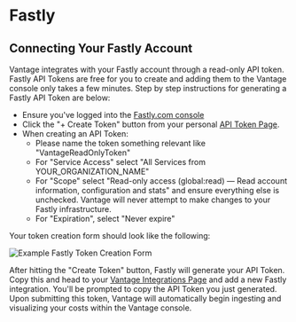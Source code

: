 # Fastly

## Connecting Your Fastly Account

Vantage integrates with your Fastly account through a read-only API token. Fastly API Tokens are free for you to create and adding them to the Vantage console only takes a few minutes. Step by step instructions for generating a Fastly API Token are below:

- Ensure you've logged into the [Fastly.com console](https://www.fastly.com)
- Click the "+ Create Token" button from your personal [API Token Page](https://manage.fastly.com/account/personal/tokens/new).
- When creating an API Token:
  - Please name the token something relevant like "VantageReadOnlyToken"
  - For "Service Access" select "All Services from YOUR_ORGANIZATION_NAME"
  - For "Scope" select "Read-only access (global:read) — Read account information, configuration and stats" and ensure everything else is unchecked. Vantage will never attempt to make changes to your Fastly infrastructure.
  - For "Expiration", select "Never expire"

Your token creation form should look like the following:

![Example Fastly Token Creation Form](/img/VantageFastlyInstructions_1.png)

After hitting the "Create Token" button, Fastly will generate your API Token. Copy this and head to your [Vantage Integrations Page](https://console.vantage.sh/settings/integrations) and add a new Fastly integration. You'll be prompted to copy the API Token you just generated. Upon submitting this token, Vantage will automatically begin ingesting and visualizing your costs within the Vantage console.
